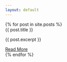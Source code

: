 ```yaml
---
layout: default
---
```

<div class="row">
{% for post in site.posts %}
    <div class="col s12">
      <div class="card">
        <div class="card-content">
          <span class="card-title tooltipped" data-position="top" data-delay="20" data-tooltip="{{post.date | date: "%d/%m/%Y %H:%M"}}">{{ post.title }}</span>
          <p>{{ post.excerpt }}</p>
        </div>
        <div class="card-action">
          <a href="{{ post.url | prepend: site.baseurl }}">
            Read More
          </a>
        </div>
      </div>
    </div>
{% endfor %}
</div>
